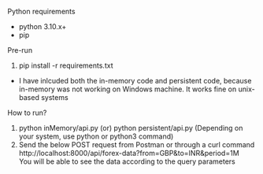 Python requirements
- python 3.10.x+
- pip

Pre-run
1) pip install -r requirements.txt

- I have inlcuded both the in-memory code and persistent code, because in-memory was not working on Windows machine. It works fine on unix-based systems

How to run?
1) python inMemory/api.py (or) python persistent/api.py (Depending on your system, use python or python3 command)
2) Send the below POST request from Postman or through a curl command <br/>
http://localhost:8000/api/forex-data?from=GBP&to=INR&period=1M <br/>
You will be able to see the data according to the query parameters
